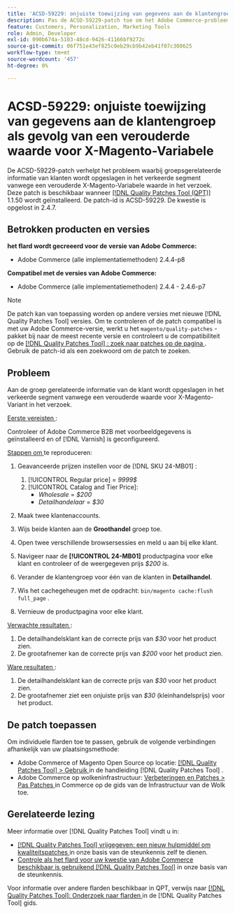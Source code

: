 ```yaml
---
title: 'ACSD-59229: onjuiste toewijzing van gegevens aan de klantengroep als gevolg van een verouderde waarde voor X-Magento-Variabele'
description: Pas de ACSD-59229-patch toe om het Adobe Commerce-probleem op te lossen, waarbij de groepsgerelateerde informatie van de klant in het verkeerde segment wordt opgeslagen vanwege een verouderde X-Magento-Variabele waarde in het verzoek.
feature: Customers, Personalization, Marketing Tools
role: Admin, Developer
exl-id: 090b674a-5103-48cd-9426-41166bf9272c
source-git-commit: 06f751e43ef825c0eb29cb9b42eb41f07c308625
workflow-type: tm+mt
source-wordcount: '457'
ht-degree: 0%

---
```


# ACSD-59229: onjuiste toewijzing van gegevens aan de klantengroep als gevolg van een verouderde waarde voor X-Magento-Variabele

De ACSD-59229-patch verhelpt het probleem waarbij groepsgerelateerde informatie van klanten wordt opgeslagen in het verkeerde segment vanwege een verouderde X-Magento-Variabele waarde in het verzoek. Deze patch is beschikbaar wanneer [[!DNL Quality Patches Tool (QPT)]](/help/announcements/adobe-commerce-announcements/magento-quality-patches-released-new-tool-to-self-serve-quality-patches.md) 1.1.50 wordt geïnstalleerd. De patch-id is ACSD-59229. De kwestie is opgelost in 2.4.7.

## Betrokken producten en versies

**het flard wordt gecreeerd voor de versie van Adobe Commerce:**

* Adobe Commerce (alle implementatiemethoden) 2.4.4-p8

**Compatibel met de versies van Adobe Commerce:**

* Adobe Commerce (alle implementatiemethoden) 2.4.4 - 2.4.6-p7

>[!NOTE]
>
>De patch kan van toepassing worden op andere versies met nieuwe [!DNL Quality Patches Tool] versies. Om te controleren of de patch compatibel is met uw Adobe Commerce-versie, werkt u het `magento/quality-patches` -pakket bij naar de meest recente versie en controleert u de compatibiliteit op de [[!DNL Quality Patches Tool] : zoek naar patches op de pagina ](https://experienceleague.adobe.com/tools/commerce-quality-patches/index.html) . Gebruik de patch-id als een zoekwoord om de patch te zoeken.

## Probleem

Aan de groep gerelateerde informatie van de klant wordt opgeslagen in het verkeerde segment vanwege een verouderde waarde voor X-Magento-Variant in het verzoek.

<u> Eerste vereisten </u>:

Controleer of Adobe Commerce B2B met voorbeeldgegevens is geïnstalleerd en of [!DNL Varnish] is geconfigureerd.

<u> Stappen om </u> te reproduceren:

1. Geavanceerde prijzen instellen voor de [!DNL SKU 24-MB01] :
   1. [!UICONTROL Regular price] = *9999$*
   1. [!UICONTROL Catalog and Tier Price]:
      * *Wholesale* = *$200*
      * *Detailhandelaar* = *$30*

1. Maak twee klantenaccounts.
1. Wijs beide klanten aan de **Groothandel** groep toe.
1. Open twee verschillende browsersessies en meld u aan bij elke klant.
1. Navigeer naar de **[!UICONTROL 24-MB01]** productpagina voor elke klant en controleer of de weergegeven prijs *$200* is.
1. Verander de klantengroep voor één van de klanten in **Detailhandel**.
1. Wis het cachegeheugen met de opdracht: `bin/magento cache:flush full_page` .
1. Vernieuw de productpagina voor elke klant.

<u> Verwachte resultaten </u>:

1. De detailhandelsklant kan de correcte prijs van *$30* voor het product zien.
1. De grootafnemer kan de correcte prijs van *$200* voor het product zien.

<u> Ware resultaten </u>:

1. De detailhandelsklant kan de correcte prijs van *$30* voor het product zien.
1. De grootafnemer ziet een onjuiste prijs van *$30* (kleinhandelsprijs) voor het product.

## De patch toepassen

Om individuele flarden toe te passen, gebruik de volgende verbindingen afhankelijk van uw plaatsingsmethode:

* Adobe Commerce of Magento Open Source op locatie: [[!DNL Quality Patches Tool]  > Gebruik ](https://experienceleague.adobe.com/docs/commerce-operations/tools/quality-patches-tool/usage.html) in de handleiding [!DNL Quality Patches Tool] .
* Adobe Commerce op wolkeninfrastructuur: [ Verbeteringen en Patches > Pas Patches ](https://experienceleague.adobe.com/docs/commerce-cloud-service/user-guide/develop/upgrade/apply-patches.html) in Commerce op de gids van de Infrastructuur van de Wolk toe.

## Gerelateerde lezing

Meer informatie over [!DNL Quality Patches Tool] vindt u in:

* [[!DNL Quality Patches Tool]  vrijgegeven: een nieuw hulpmiddel om kwaliteitspatches ](/help/announcements/adobe-commerce-announcements/magento-quality-patches-released-new-tool-to-self-serve-quality-patches.md) in onze basis van de steunkennis zelf te dienen.
* [ Controle als het flard voor uw kwestie van Adobe Commerce beschikbaar is gebruikend  [!DNL Quality Patches Tool]](/help/support-tools/patches-available-in-qpt-tool/check-patch-for-magento-issue-with-magento-quality-patches.md) in onze basis van de steunkennis.

Voor informatie over andere flarden beschikbaar in QPT, verwijs naar [[!DNL Quality Patches Tool]: Onderzoek naar flarden ](https://experienceleague.adobe.com/tools/commerce-quality-patches/index.html) in de [!DNL Quality Patches Tool] gids.
